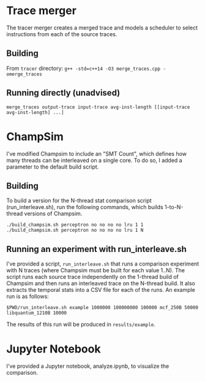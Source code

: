 # Trace merger
The tracer merger creates a merged trace and models a scheduler to select
instructions from each of the source traces.

## Building
From `tracer` directory:
`g++ -std=c++14 -O3 merge_traces.cpp -omerge_traces`

## Running directly (unadvised)
`merge_traces output-trace input-trace avg-inst-length [[input-trace
avg-inst-length] ...]`

# ChampSim
I've modified Champsim to include an "SMT Count", which defines how many threads
can be interleaved on a single core.  To do so, I added a parameter to the
default build script.

## Building
To build a version for the N-thread stat comparison script (run_interleave.sh),
run the following commands, which builds 1-to-N-thread versions of Champsim.
```
./build_champsim.sh perceptron no no no no lru 1 1
./build_champsim.sh perceptron no no no no lru 1 N
```

## Running an experiment with run_interleave.sh
I've provided a script, `run_interleave.sh` that runs a comparison experiment
with N traces (where Champsim must be built for each value 1..N).  The script
runs each source trace independently on the 1-thread build of Champsim and then
runs an interleaved trace on the N-thread build.  It also extracts the temporal
stats into a CSV file for each of the runs.  An example run is as follows:

`$PWD/run_interleave.sh example 1000000 100000000 100000 mcf_250B 50000 libquantum_1210B 10000`

The results of this run will be produced in `results/example`.

# Jupyter Notebook
I've provided a Jupyter notebook, analyze.ipynb, to visualize the comparison.
